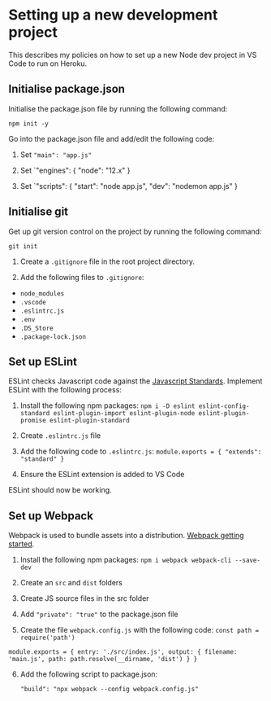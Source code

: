 # Setting up a new development project

This describes my policies on how to set up a new Node dev project in VS Code to run on Heroku.

## Initialise package.json

Initialise the package.json file by running the following command:

`npm init -y`

Go into the package.json file and add/edit the following code:

1. Set `"main": "app.js"`

2. Set `"engines": { "node": "12.x" } 

3. Set `"scripts": { "start": "node app.js", "dev": "nodemon app.js" }

## Initialise git

Get up git version control on the project by running the following command:

`git init`

1. Create a `.gitignore` file in the root project directory. 

2. Add the following files to `.gitignore`:

  * `node_modules`
  * `.vscode`
  * `.eslintrc.js`
  * `.env`
  * `.DS_Store`
  * `.package-lock.json`

## Set up ESLint

ESLint checks Javascript code against the [Javascript Standards](https://github.com/standard/standard). Implement ESLint with the following process:

1. Install the following npm packages: `npm i -D eslint eslint-config-standard eslint-plugin-import eslint-plugin-node eslint-plugin-promise eslint-plugin-standard`

2. Create `.eslintrc.js` file

3. Add the following code to `.eslintrc.js`: `module.exports = { "extends": "standard" }`

4. Ensure the ESLint extension is added to VS Code

ESLint should now be working.

## Set up Webpack

Webpack is used to bundle assets into a distribution. [Webpack getting started](https://webpack.js.org/guides/getting-started/). 

1. Install the following npm packages: `npm i webpack webpack-cli --save-dev`

2. Create an `src` and `dist` folders

3. Create JS source files in the src folder

4. Add `"private": "true"` to the package.json file

5. Create the file `webpack.config.js` with the following code:
   `const path = require('path')`

`module.exports = {
  entry: './src/index.js',
  output: {
    filename: 'main.js',
    path: path.resolve(__dirname, 'dist')
  }
}`

6. Add the following script to package.json:

   `"build": "npx webpack --config webpack.config.js"`
